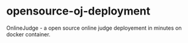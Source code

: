 # opensource-oj-deployment
OnlineJudge - a open source online judge deployement in minutes on docker container.
